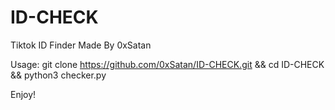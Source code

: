 # ID-CHECK
Tiktok ID Finder Made By 0xSatan

Usage: git clone https://github.com/0xSatan/ID-CHECK.git && cd ID-CHECK && python3 checker.py

Enjoy!

